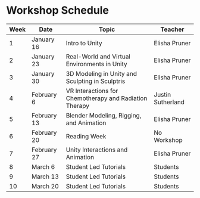 # Workshop Schedule

| Week | Date        | Topic                                                  | Teacher           |
| ---- | ----------- | ------------------------------------------------------ | ----------------- |
|  1   | January 16  | Intro to Unity                                         | Elisha Pruner     |
|  2   | January 23  | Real-World and Virtual Environments in Unity           | Elisha Pruner     |
|  3   | January 30  | 3D Modeling in Unity and Sculpting in Sculptris        | Elisha Pruner     |
|  4   | February 6  | VR Interactions for Chemotherapy and Radiation Therapy | Justin Sutherland |
|  5   | February 13 | Blender Modeling, Rigging, and Animation               | Elisha Pruner     |
|  6   | February 20 | Reading Week                                           | No Workshop       |
|  7   | February 27 | Unity Interactions and Animation                       | Elisha Pruner     |
|  8   | March 6     | Student Led Tutorials                                  | Students          |
|  9   | March 13    | Student Led Tutorials                                  | Students          |
|  10  | March 20    | Student Led Tutorials                                  | Students          |
